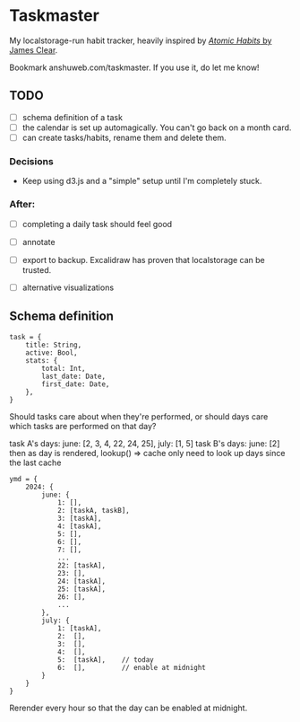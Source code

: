# Taskmaster

My localstorage-run habit tracker, heavily inspired by <a href="https://jamesclear.com/atomic-habits">_Atomic Habits_ by James Clear</a>.

Bookmark anshuweb.com/taskmaster. If you use it, do let me know!


## TODO

- [ ] schema definition of a task
- [ ] the calendar is set up automagically. You can't go back on a month card.
- [ ] can create tasks/habits, rename them and delete them.

### Decisions 

- Keep using d3.js and a "simple" setup until I'm completely stuck.

### After:

- [ ] completing a daily task should feel good
- [ ] annotate
- [ ] export to backup. Excalidraw has proven that localstorage can be trusted.
- [ ] alternative visualizations


## Schema definition

```
task = {
    title: String,
    active: Bool,
    stats: {
        total: Int,
        last_date: Date,
        first_date: Date,
    },
}
```

Should tasks care about when they're performed, or should days care which tasks are performed on that day?

task A's days: june: [2, 3, 4, 22, 24, 25], july: [1, 5]
task B's days: june: [2]
then as day is rendered, lookup() => cache
only need to look up days since the last cache

```
ymd = {
    2024: {
        june: {
            1: [],
            2: [taskA, taskB],
            3: [taskA], 
            4: [taskA],
            5: [],
            6: [],
            7: [],
            ...
            22: [taskA],
            23: [],
            24: [taskA],
            25: [taskA],
            26: [],
            ...
        },
        july: {
            1: [taskA],
            2:  [],
            3:  [],
            4:  [],
            5:  [taskA],    // today
            6:  [],         // enable at midnight
        }
    }
}
```

Rerender every hour so that the day can be enabled at midnight.